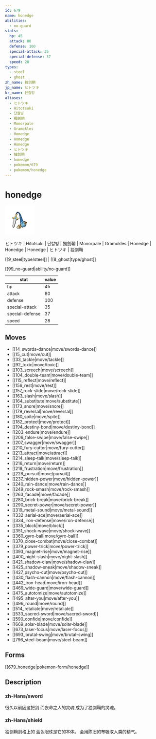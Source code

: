 ```yaml
---
id: 679
name: honedge
abilities:
  - no-guard
stats:
  hp: 45
  attack: 80
  defense: 100
  special-attack: 35
  special-defense: 37
  speed: 28
types:
  - steel
  - ghost
zh_name: 独剑鞘
jp_name: ヒトツキ
kr_name: 단칼빙
aliases:
  - ヒトツキ
  - Hitotsuki
  - 단칼빙
  - 獨劍鞘
  - Monorpale
  - Gramokles
  - Honedge
  - Honedge
  - Honedge
  - ヒトツキ
  - 独剑鞘
  - honedge
  - pokemon/679
  - pokemon/honedge
---
```

# honedge

![](https://raw.githubusercontent.com/PokeAPI/sprites/master/sprites/pokemon/679.png)

ヒトツキ | Hitotsuki | 단칼빙 | 獨劍鞘 | Monorpale | Gramokles | Honedge | Honedge | Honedge | ヒトツキ | 独剑鞘

[[9_steel|type/steel]] | [[8_ghost|type/ghost]]

[[99_no-guard|ability/no-guard]]

|stat|value|
|---|---|
|hp|45|
|attack|80|
|defense|100|
|special-attack|35|
|special-defense|37|
|speed|28|


## Moves

- [[14_swords-dance|move/swords-dance]]
- [[15_cut|move/cut]]
- [[33_tackle|move/tackle]]
- [[92_toxic|move/toxic]]
- [[103_screech|move/screech]]
- [[104_double-team|move/double-team]]
- [[115_reflect|move/reflect]]
- [[156_rest|move/rest]]
- [[157_rock-slide|move/rock-slide]]
- [[163_slash|move/slash]]
- [[164_substitute|move/substitute]]
- [[173_snore|move/snore]]
- [[179_reversal|move/reversal]]
- [[180_spite|move/spite]]
- [[182_protect|move/protect]]
- [[194_destiny-bond|move/destiny-bond]]
- [[203_endure|move/endure]]
- [[206_false-swipe|move/false-swipe]]
- [[207_swagger|move/swagger]]
- [[210_fury-cutter|move/fury-cutter]]
- [[213_attract|move/attract]]
- [[214_sleep-talk|move/sleep-talk]]
- [[216_return|move/return]]
- [[218_frustration|move/frustration]]
- [[228_pursuit|move/pursuit]]
- [[237_hidden-power|move/hidden-power]]
- [[240_rain-dance|move/rain-dance]]
- [[249_rock-smash|move/rock-smash]]
- [[263_facade|move/facade]]
- [[280_brick-break|move/brick-break]]
- [[290_secret-power|move/secret-power]]
- [[319_metal-sound|move/metal-sound]]
- [[332_aerial-ace|move/aerial-ace]]
- [[334_iron-defense|move/iron-defense]]
- [[335_block|move/block]]
- [[351_shock-wave|move/shock-wave]]
- [[360_gyro-ball|move/gyro-ball]]
- [[370_close-combat|move/close-combat]]
- [[379_power-trick|move/power-trick]]
- [[393_magnet-rise|move/magnet-rise]]
- [[400_night-slash|move/night-slash]]
- [[421_shadow-claw|move/shadow-claw]]
- [[425_shadow-sneak|move/shadow-sneak]]
- [[427_psycho-cut|move/psycho-cut]]
- [[430_flash-cannon|move/flash-cannon]]
- [[442_iron-head|move/iron-head]]
- [[469_wide-guard|move/wide-guard]]
- [[475_autotomize|move/autotomize]]
- [[495_after-you|move/after-you]]
- [[496_round|move/round]]
- [[514_retaliate|move/retaliate]]
- [[533_sacred-sword|move/sacred-sword]]
- [[590_confide|move/confide]]
- [[669_solar-blade|move/solar-blade]]
- [[673_laser-focus|move/laser-focus]]
- [[693_brutal-swing|move/brutal-swing]]
- [[796_steel-beam|move/steel-beam]]

## Forms



[[679_honedge|pokemon-form/honedge]]

## Description

### zh-Hans/sword

很久以前因这把剑
而丧命之人的灵魂
成为了独剑鞘的灵魂。

### zh-Hans/shield

独剑鞘剑格上的
蓝色眼珠是它的本体。
会用陈旧的布吸取人类的精气。

